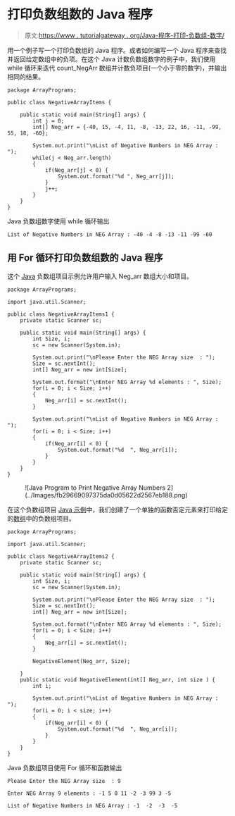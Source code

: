 # 打印负数组数的 Java 程序

> 原文:[https://www . tutorialgateway . org/Java-程序-打印-负数组-数字/](https://www.tutorialgateway.org/java-program-to-print-negative-array-numbers/)

用一个例子写一个打印负数组的 Java 程序。或者如何编写一个 Java 程序来查找并返回给定数组中的负项。在这个 Java 计数负数组数字的例子中，我们使用 while 循环来迭代 count_NegArr 数组并计数负项目(一个小于零的数字)，并输出相同的结果。

```
package ArrayPrograms;

public class NegativeArrayItems {

	public static void main(String[] args) {
		int j = 0;
		int[] Neg_arr = {-40, 15, -4, 11, -8, -13, 22, 16, -11, -99, 55, 18, -60};

		System.out.print("\nList of Negative Numbers in NEG Array : ");
		while(j < Neg_arr.length) 
		{
			if(Neg_arr[j] < 0) {
				System.out.format("%d ", Neg_arr[j]);
			}
			j++;
		}
	}
}
```

Java 负数组数字使用 while 循环输出

```
List of Negative Numbers in NEG Array : -40 -4 -8 -13 -11 -99 -60 
```

## 用 For 循环打印负数组数的 Java 程序

这个 [Java](https://www.tutorialgateway.org/java-tutorial/) 负数组项目示例允许用户输入 Neg_arr 数组大小和项目。

```
package ArrayPrograms;

import java.util.Scanner;

public class NegativeArrayItems1 {
	private static Scanner sc;

	public static void main(String[] args) {
		int Size, i;	
		sc = new Scanner(System.in);

		System.out.print("\nPlease Enter the NEG Array size  : ");
		Size = sc.nextInt();
		int[] Neg_arr = new int[Size];

		System.out.format("\nEnter NEG Array %d elements : ", Size);
		for(i = 0; i < Size; i++) 
		{
			Neg_arr[i] = sc.nextInt();
		}

		System.out.print("\nList of Negative Numbers in NEG Array : ");
		for(i = 0; i < Size; i++) 
		{
			if(Neg_arr[i] < 0) {
				System.out.format("%d  ", Neg_arr[i]);
			}
		}
	}
}
```

<figure class="wp-block-image size-large">![Java Program to Print Negative Array Numbers 2](../Images/fb29669097375da0d05622d2567eb188.png)</figure>

在这个负数组项目 [Java 示例](https://www.tutorialgateway.org/learn-java-programs/)中，我们创建了一个单独的函数否定元素来打印给定的[数组](https://www.tutorialgateway.org/java-array/)中的负数组项目。

```
package ArrayPrograms;

import java.util.Scanner;

public class NegativeArrayItems2 {
	private static Scanner sc;

	public static void main(String[] args) {
		int Size, i;	
		sc = new Scanner(System.in);

		System.out.print("\nPlease Enter the NEG Array size  : ");
		Size = sc.nextInt();
		int[] Neg_arr = new int[Size];

		System.out.format("\nEnter NEG Array %d elements : ", Size);
		for(i = 0; i < Size; i++) 
		{
			Neg_arr[i] = sc.nextInt();
		}

		NegativeElement(Neg_arr, Size);

	}
	public static void NegativeElement(int[] Neg_arr, int size ) {
		int i;

		System.out.print("\nList of Negative Numbers in NEG Array : ");
		for(i = 0; i < size; i++) 
		{
			if(Neg_arr[i] < 0) {
				System.out.format("%d  ", Neg_arr[i]);
			}
		}
	}
}
```

Java 负数组项目使用 For 循环和函数输出

```
Please Enter the NEG Array size  : 9

Enter NEG Array 9 elements : -1 5 0 11 -2 -3 99 3 -5

List of Negative Numbers in NEG Array : -1  -2  -3  -5 
```